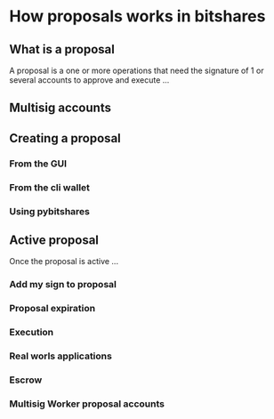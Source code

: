 # How proposals works in bitshares

## What is a proposal

A proposal is a one or more operations that need the signature of 1 or several accounts to approve and execute ...

## Multisig accounts

## Creating a proposal

### From the GUI

### From the cli wallet

### Using pybitshares

## Active proposal

Once the proposal is active ...

### Add my sign to proposal

### Proposal expiration

### Execution

### Real worls applications

### Escrow

### Multisig Worker proposal accounts

### 
